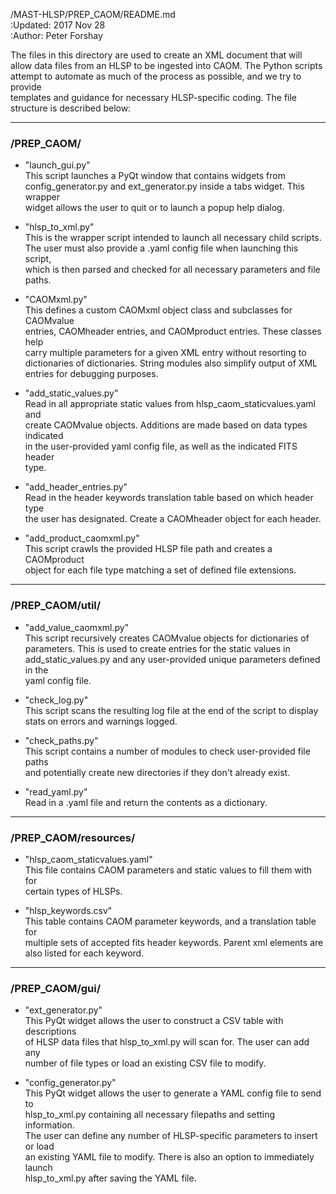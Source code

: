/MAST-HLSP/PREP_CAOM/README.md  
:Updated: 2017 Nov 28  
:Author: Peter Forshay  

The files in this directory are used to create an XML document that will  
allow data files from an HLSP to be ingested into CAOM.  The Python scripts  
attempt to automate as much of the process as possible, and we try to provide  
templates and guidance for necessary HLSP-specific coding.  The file  
structure is described below:  
___
### /PREP_CAOM/  
+ "launch_gui.py"  
This script launches a PyQt window that contains widgets from  
config_generator.py and ext_generator.py inside a tabs widget.  This wrapper  
widget allows the user to quit or to launch a popup help dialog.  

+ "hlsp_to_xml.py"  
This is the wrapper script intended to launch all necessary child scripts.  
The user must also provide a .yaml config file when launching this script,  
which is then parsed and checked for all necessary parameters and file  
paths.  

+ "CAOMxml.py"  
This defines a custom CAOMxml object class and subclasses for CAOMvalue  
entries, CAOMheader entries, and CAOMproduct entries.  These classes help  
carry multiple parameters for a given XML entry without resorting to  
dictionaries of dictionaries.  String modules also simplify output of XML  
entries for debugging purposes.  

+ "add_static_values.py"  
Read in all appropriate static values from hlsp_caom_staticvalues.yaml and  
create CAOMvalue objects.  Additions are made based on data types indicated  
in the user-provided yaml config file, as well as the indicated FITS header  
type.  

+ "add_header_entries.py"  
Read in the header keywords translation table based on which header type  
the user has designated.  Create a CAOMheader object for each header.  

+ "add_product_caomxml.py"  
This script crawls the provided HLSP file path and creates a CAOMproduct  
object for each file type matching a set of defined file extensions.  
___
### /PREP_CAOM/util/
+ "add_value_caomxml.py"  
This script recursively creates CAOMvalue objects for dictionaries of  
parameters.  This is used to create entries for the static values in  
add_static_values.py and any user-provided unique parameters defined in the  
yaml config file.  

+ "check_log.py"  
This script scans the resulting log file at the end of the script to display  
stats on errors and warnings logged.  

+ "check_paths.py"  
This script contains a number of modules to check user-provided file paths  
and potentially create new directories if they don't already exist.  

+ "read_yaml.py"  
Read in a .yaml file and return the contents as a dictionary.  
___
### /PREP_CAOM/resources/
+ "hlsp_caom_staticvalues.yaml"  
This file contains CAOM parameters and static values to fill them with for  
certain types of HLSPs.  

+ "hlsp_keywords.csv"  
This table contains CAOM parameter keywords, and a translation table for  
multiple sets of accepted fits header keywords.  Parent xml elements are  
also listed for each keyword.  
___
### /PREP_CAOM/gui/
+ "ext_generator.py"  
This PyQt widget allows the user to construct a CSV table with descriptions  
of HLSP data files that hlsp_to_xml.py will scan for.  The user can add any  
number of file types or load an existing CSV file to modify.  

+ "config_generator.py"  
This PyQt widget allows the user to generate a YAML config file to send to  
hlsp_to_xml.py containing all necessary filepaths and setting information.  
The user can define any number of HLSP-specific parameters to insert or load  
an existing YAML file to modify.  There is also an option to immediately launch  
hlsp_to_xml.py after saving the YAML file.
